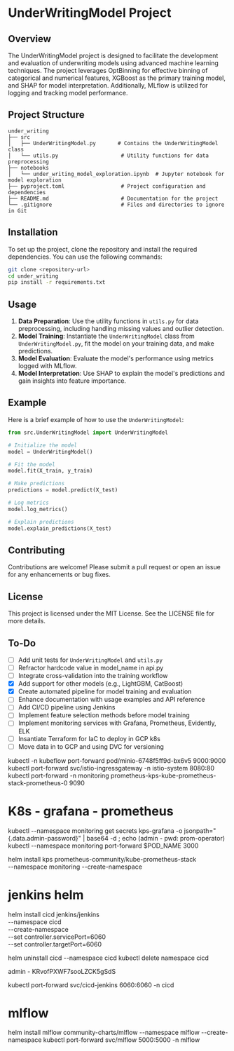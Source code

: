 # UnderWritingModel Project

## Overview
The UnderWritingModel project is designed to facilitate the development and evaluation of underwriting models using advanced machine learning techniques. The project leverages OptBinning for effective binning of categorical and numerical features, XGBoost as the primary training model, and SHAP for model interpretation. Additionally, MLflow is utilized for logging and tracking model performance.

## Project Structure
```
under_writing
├── src
│   ├── UnderWritingModel.py       # Contains the UnderWritingModel class
│   └── utils.py                    # Utility functions for data preprocessing
├── notebooks
│   └── under_writing_model_exploration.ipynb  # Jupyter notebook for model exploration
├── pyproject.toml                  # Project configuration and dependencies
├── README.md                       # Documentation for the project
└── .gitignore                      # Files and directories to ignore in Git
```

## Installation
To set up the project, clone the repository and install the required dependencies. You can use the following commands:

```bash
git clone <repository-url>
cd under_writing
pip install -r requirements.txt
```

## Usage
1. **Data Preparation**: Use the utility functions in `utils.py` for data preprocessing, including handling missing values and outlier detection.
2. **Model Training**: Instantiate the `UnderWritingModel` class from `UnderWritingModel.py`, fit the model on your training data, and make predictions.
3. **Model Evaluation**: Evaluate the model's performance using metrics logged with MLflow.
4. **Model Interpretation**: Use SHAP to explain the model's predictions and gain insights into feature importance.

## Example
Here is a brief example of how to use the `UnderWritingModel`:

```python
from src.UnderWritingModel import UnderWritingModel

# Initialize the model
model = UnderWritingModel()

# Fit the model
model.fit(X_train, y_train)

# Make predictions
predictions = model.predict(X_test)

# Log metrics
model.log_metrics()

# Explain predictions
model.explain_predictions(X_test)
```

## Contributing
Contributions are welcome! Please submit a pull request or open an issue for any enhancements or bug fixes.

## License
This project is licensed under the MIT License. See the LICENSE file for more details.

## To-Do
- [ ] Add unit tests for `UnderWritingModel` and `utils.py`
- [ ] Refractor hardcode value in model_name in api.py 
- [ ] Integrate cross-validation into the training workflow
- [x] Add support for other models (e.g., LightGBM, CatBoost)
- [x] Create automated pipeline for model training and evaluation
- [ ] Enhance documentation with usage examples and API reference
- [ ] Add CI/CD pipeline using Jenkins
- [ ] Implement feature selection methods before model training
- [ ] Implement monitoring services with Grafana, Prometheus, Evidently, ELK 
- [ ] Insantiate Terraform for IaC to deploy in GCP k8s
- [ ] Move data in to GCP and using DVC for versioning

kubectl -n kubeflow port-forward pod/minio-6748f5ff9d-bx6v5 9000:9000
kubectl port-forward svc/istio-ingressgateway -n istio-system 8080:80
kubectl port-forward -n monitoring prometheus-kps-kube-prometheus-stack-prometheus-0 9090

# K8s - grafana - prometheus
kubectl --namespace monitoring get secrets kps-grafana -o jsonpath="{.data.admin-password}" | base64 -d ; echo (admin - pwd: prom-operator)
kubectl --namespace monitoring port-forward $POD_NAME 3000

helm install kps prometheus-community/kube-prometheus-stack \
  --namespace monitoring --create-namespace

# jenkins helm
helm install cicd jenkins/jenkins \
  --namespace cicd \
  --create-namespace \
  --set controller.servicePort=6060 \
  --set controller.targetPort=6060

helm uninstall cicd --namespace cicd
kubectl delete namespace cicd

admin - KRvofPXWF7sooLZCK5gSdS

kubectl port-forward svc/cicd-jenkins 6060:6060 -n cicd

# mlflow
helm install mlflow community-charts/mlflow --namespace mlflow --create-namespace 
kubectl port-forward svc/mlflow 5000:5000 -n mlflow
